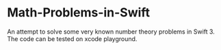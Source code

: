 # Math-Problems-in-Swift

An attempt to solve some very known number theory problems in Swift 3. The code can be tested on xcode playground.
